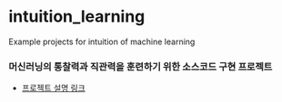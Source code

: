 # intuition_learning
Example projects for intuition of machine learning

### 머신러닝의 통찰력과 직관력을 훈련하기 위한 소스코드 구현 프로젝트

- [프로젝트 설명 링크](https://github.com/HOLAAI/intuition_learning/wiki/project_welcome)





